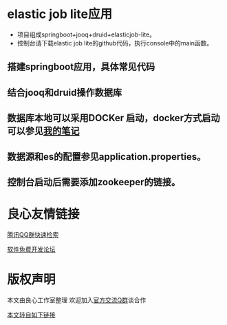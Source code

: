 # elastic job lite应用

* 项目组成springboot+jooq+druid+elasticjob-lite。
* 控制台请下载elastic job lite的github代码，执行console中的main函数。

## 搭建springboot应用，具体常见代码

## 结合jooq和druid操作数据库

## 数据库本地可以采用DOCKer 启动，docker方式启动可以参见[我的笔记](http://u.720life.cn/g/2fe82e80b461ba2f657c5fe8c8bf76d047766ecec34fbf5df27beb2646027a8377ec89d8a5086fe8cb9f4cc94a0ab194dd1341e15ec066274d7d44ddb34ede06)

## 数据源和es的配置参见application.properties。

## 控制台启动后需要添加zookeeper的链接。



 # 良心友情链接

[腾讯QQ群快速检索](http://u.720life.cn/s/8cf73f7c)

[软件免费开发论坛](http://u.720life.cn/s/bbb01dc0)

# 版权声明 

本文由良心工作室整理 欢迎加入[官方交流Q群](https://u.720life.cn/s/f2316816)谈合作

[本文转自如下链接](http://u.720life.cn/g/2e71d0f0a5c601172267ba20d3a43c6edc6cb419017a07c34829529800a696ad94f0d79a511f2d40cb66241e8734e61be6645c3a3e51e5ad5c80d8fa2a4556d8e8ecfb34b9d6d8002e62ce40fdf15eb3eba9d09a938d6dfd7700abf8440367f3)
